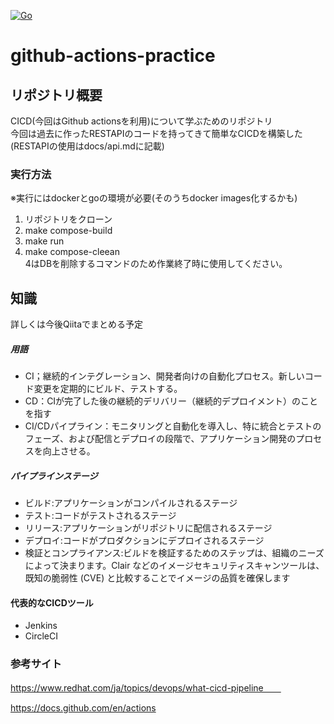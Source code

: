 [![Go](https://github.com/take-2405/github-actions-practice/actions/workflows/go-test.yml/badge.svg)](https://github.com/take-2405/github-actions-practice/actions/workflows/go-test.yml)

# github-actions-practice

## リポジトリ概要
CICD(今回はGithub actionsを利用)について学ぶためのリポジトリ  
今回は過去に作ったRESTAPIのコードを持ってきて簡単なCICDを構築した  
(RESTAPIの使用はdocs/api.mdに記載)

### 実行方法
※実行にはdockerとgoの環境が必要(そのうちdocker images化するかも)  

1. リポジトリをクローン  
2. make compose-build  
3. make run  
4. make compose-cleean  
4はDBを削除するコマンドのため作業終了時に使用してください。


## 知識   
詳しくは今後Qiitaでまとめる予定 
 
##### 用語  
- CI；継続的インテグレーション、開発者向けの自動化プロセス。新しいコード変更を定期的にビルド、テストする。
- CD：CIが完了した後の継続的デリバリー（継続的デプロイメント）のことを指す
- CI/CDパイプライン：モニタリングと自動化を導入し、特に統合とテストのフェーズ、および配信とデプロイの段階で、アプリケーション開発のプロセスを向上させる。

##### パイプラインステージ  
- ビルド:アプリケーションがコンパイルされるステージ
- テスト:コードがテストされるステージ
- リリース:アプリケーションがリポジトリに配信されるステージ
- デプロイ:コードがプロダクションにデプロイされるステージ
- 検証とコンプライアンス:ビルドを検証するためのステップは、組織のニーズによって決まります。Clair などのイメージセキュリティスキャンツールは、既知の脆弱性 (CVE) と比較することでイメージの品質を確保します

#### 代表的なCICDツール
- Jenkins
- CircleCI

### 参考サイト  
https://www.redhat.com/ja/topics/devops/what-cicd-pipeline　　

https://docs.github.com/en/actions
